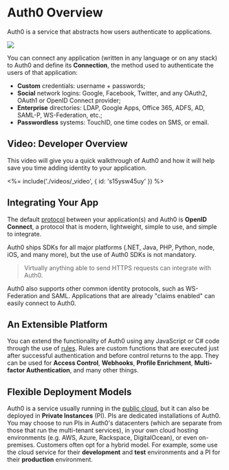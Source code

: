 # Auth0 Overview

Auth0 is a service that abstracts how users authenticate to applications.

![](https://docs.google.com/drawings/d/1yZhoSFzCaqUpYOYDSeGfJI_lUrZ2ApMqzHaeJ7lk5OU/pub?w=713&amp;h=216)

You can connect any application (written in any language or on any stack) to Auth0 and define its **Connection**, the method used to authenticate the users of that application:

* **Custom** credentials: username + passwords;
* **Social** network logins: Google, Facebook, Twitter, and any OAuth2, OAuth1 or OpenID Connect provider;
* **Enterprise** directories: LDAP, Google Apps, Office 365, ADFS, AD, SAML-P, WS-Federation, etc.;
* **Passwordless** systems: TouchID, one time codes on SMS, or email.

## Video: Developer Overview
This video will give you a quick walkthrough of Auth0 and how it will help save you time adding identity to your application.

<%= include('./videos/_video', { id: 's15ysw45uy' }) %>

## Integrating Your App
The default [protocol](/protocols) between your application(s) and Auth0 is **OpenID Connect**, a protocol that is modern, lightweight, simple to use, and simple to integrate.

Auth0 ships SDKs for all major platforms (.NET, Java, PHP, Python, node, iOS, and many more), but the use of Auth0 SDKs is not mandatory.

> Virtually anything able to send HTTPS requests can integrate with Auth0.

Auth0 also supports other common identity protocols, such as WS-Federation and SAML. Applications that are already "claims enabled" can easily connect to Auth0.

## An Extensible Platform
You can extend the functionality of Auth0 using any JavaScript or C# code through the use of [rules](/rules). Rules are custom functions that are executed just after successful authentication and before control returns to the app. They can be used for **Access Control**, **Webhooks**, **Profile Enrichment**, **Multi-factor Authentication**, and many other things.

## Flexible Deployment Models
Auth0 is a service usually running in the [public cloud](${uiURL}), but it can also be deployed in **Private Instances** (PI). PIs are dedicated installations of Auth0. You may choose to run PIs in Auth0's datacenters (which are separate from those that run the multi-tenant services), in your own cloud hosting environments (e.g. AWS, Azure, Rackspace, DigitalOcean), or even on-premises. Customers often opt for a hybrid model. For example, some use the cloud service for their **development** and **test** environments and a PI for their **production** environment.
